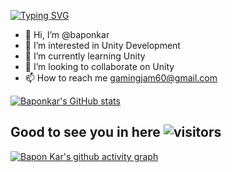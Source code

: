 
[![Typing SVG](https://readme-typing-svg.demolab.com/?lines=Hi+there!+👋;I+am+Bapon+Kar.;I+just+love+to+write+code.;I+am+always+learning+new+things.;I+mainly+works+on+linux+system.;I+am+flexible+in+C+CSharp;Python+Bash+Shell+Script+JAVA;JAVASCRIPT+AWS+NGINX+DOCKER+HTML;ANDROID+STUDIO+VISUAL+STUDIO;UNITY+ETC)](https://git.io/typing-svg)
- 👋 Hi, I’m @baponkar
- 👀 I’m interested in Unity Development 
- 🌱 I’m currently learning Unity
- 💞️ I’m looking to collaborate on Unity
- 📫 How to reach me gamingjam60@gmail.com

[![Baponkar's GitHub stats](https://github-readme-stats.vercel.app/api?username=baponkar)](https://github.com/anuraghazra/github-readme-stats)

<!--START_SECTION:waka-->
<!--END_SECTION:waka-->

<!---
baponkar/baponkar is a ✨ special ✨ repository because its `README.md` (this file) appears on your GitHub profile.
You can click the Preview link to take a look at your changes.
--->


## **Good to see you in here** ![visitors](https://visitor-badge.glitch.me/badge?page_id=${baponkar})

[![Bapon Kar's github activity graph](https://github-readme-activity-graph.cyclic.app/graph?username=baponkar)](https://github.com/ashutosh00710/github-readme-activity-graph)
